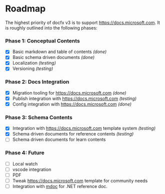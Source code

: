 # Roadmap

The highest priority of docfx v3 is to support <https://docs.microsoft.com>. It is roughly outlined into the following phases:

### Phase 1: Conceptual Contents

- [x] Basic markdown and table of contents _(done)_
- [x] Basic schema driven documents _(done)_
- [x] Localization _(testing)_
- [x] Versioning _(testing)_

### Phase 2: Docs Integration
- [x] Migration tooling for <https://docs.microsoft.com> _(done)_
- [x] Publish integration with <https://docs.microsoft.com> _(testing)_
- [x] Config integration with <https://docs.microsoft.com> _(done)_

### Phase 3: Schema Contents

- [x] Integration with <https://docs.microsoft.com> template system _(testing)_
- [x] Schema driven documents for reference contents _(testing)_
- [ ] Schema driven documents for learn contents

### Phase 4: Future

- [ ] Local watch
- [ ] vscode integration
- [ ] PDF
- [ ] Tweak <https://docs.microsoft.com> template for community needs
- [ ] Integration with [mdoc](https://www.mono-project.com/docs/tools+libraries/tools/monodocer/) for .NET reference doc.
